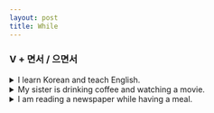 ```yaml
---
layout: post
title: While
---
```


### V + 면서 / 으면서

<details>
<summary>I learn Korean and teach English.</summary>
 저는 한국어를 공부하면서 영어를 가르쳐요      .
</details>

<details>
<summary>My sister is drinking coffee and watching a movie.</summary>
 제 언니가 커피를 마시면서 영화를 봐요.
</details>

<details>
<summary>I am reading a newspaper while having a meal.</summary>
 저는 신문을 읽으면서 밥을 먹어요.
</details>